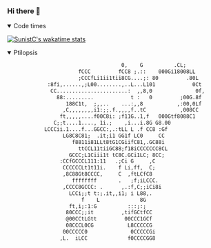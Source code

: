 ### Hi there 👋

<details open>
<summary>Code times</summary>

[![SunistC's wakatime stats](https://github-readme-stats.vercel.app/api/wakatime?username=SunistC&layout=compact)](https://github.com/sunist-c)

<details open>
  
  <summary>Ptilopsis</summary>

```txt
                                     0,    G          .CL;            
                       fCCC         fCC8 ;.::    000Gi18008LL         
                       ;CCCfLi1ii1tii8CG....;: 80         .80L        
             :8fi,......,;L00........,..L...L101            0Ct       
              CC.......................:  ,,8,0              0f,      
                88:.........            t :   0         ;00G.8f       
                   188C1t,  ;,,..    ...:,,8           ,:00,0Lf       
                  ,C,,,,,,,,i1:;;.f.,,,,f..tC           ,008CC        
                 ft,,,,,....f00C8i: ;f11G..1,f   000Gtf8088C1         
               C;;t....1...., 1i.;    ,i...i.8G G8.00                 
            LCCCii.1....f...GGCC:,.:tLL L .f CC8 :Gf                  
                  LG8C8C81;  .it;i1 GG1f LC0     CC                   
                     f8811i81LLt8tG1CGiifC81,.GC88i                   
                       ttCCL11tiiGC88;f18iCCCCCCC8CL                  
                    GCCC;L1Ciii1t tC8C.GCi1LC; 8CC;                   
                 :CCfGCCCL111:11   .;Ci G     ,C                      
                  CCCCCCLt1t11i.    f Li,ff,  C;                      
                  ,8C88Gt8CCCC,     C  ,ftLCfC8                       
                     ffffffff       .   ;f;iLCCC.                     
                  ,CCCC8GCCC: .      ,.:f,C;;iCi8i                    
                    LCCi;;t t:;.it,,i1; i L88,.                       
                        f    L             8G                         
                    ft,i;:1:G          :::;:;                         
                   80CCC;;it         ,tifGCtfCC                       
                   @00CCtLGtt         00CCC1GCf                       
                   08CCCL0CG           L8CCCCCG                       
                  00CCCCC0              0CCCCCGi                      
                 ,L.  iLCC             f0CCCCGG8                      
```

</details>

<!--
**sunist-c/sunist-c** is a ✨ _special_ ✨ repository because its `README.md` (this file) appears on your GitHub profile.

Here are some ideas to get you started:

- 🔭 I’m currently working on ...
- 🌱 I’m currently learning ...
- 👯 I’m looking to collaborate on ...
- 🤔 I’m looking for help with ...
- 💬 Ask me about ...
- 📫 How to reach me: ...
- 😄 Pronouns: ...
- ⚡ Fun fact: ...
-->
